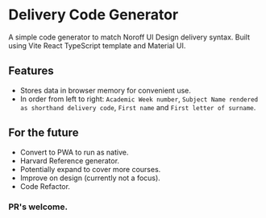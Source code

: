 # Delivery Code Generator

A simple code generator to match Noroff UI Design delivery syntax. Built using Vite React TypeScript template and Material UI.

## Features

- Stores data in browser memory for convenient use.
- In order from left to right: `Academic Week number`, `Subject Name rendered as shorthand delivery code`, `First name` and `First letter of surname`.

## For the future

- Convert to PWA to run as native.
- Harvard Reference generator.
- Potentially expand to cover more courses.
- Improve on design (currently not a focus).
- Code Refactor.

### PR's welcome.
